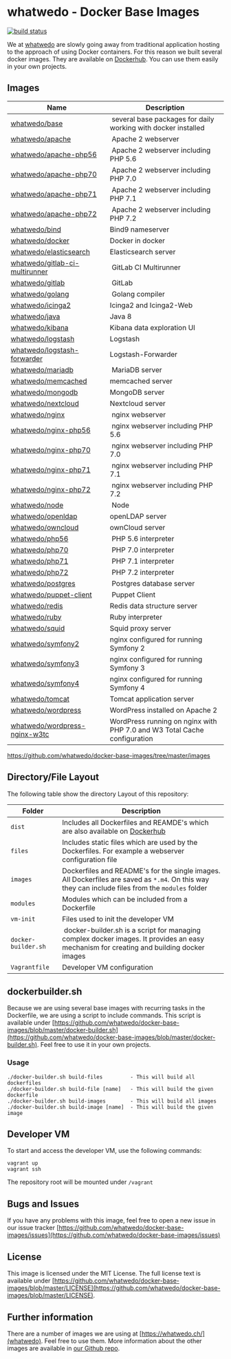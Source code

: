 # whatwedo - Docker Base Images

[![build status](https://dev.whatwedo.ch/whatwedo/docker-base-images/badges/master/build.svg)](https://dev.whatwedo.ch/whatwedo/docker-base-images/commits/master)

We at [whatwedo](https://whatwedo.ch/) are slowly going away from traditional application hosting to the approach of using Docker containers. For this reason we built several docker images. They are available on [Dockerhub](https://registry.hub.docker.com/repos/whatwedo/). You can use them easily in your own projects.

## Images
| Name | Description |
|---|---|
| [whatwedo/base](https://github.com/whatwedo/docker-base-images/tree/master/images/base.md) | several base packages for daily working with docker installed |
| [whatwedo/apache](https://github.com/whatwedo/docker-base-images/tree/master/images/apache.md) | Apache 2 webserver |
| [whatwedo/apache-php56](https://github.com/whatwedo/docker-base-images/tree/master/images/apache-php56.md) | Apache 2 webserver including PHP 5.6 |
| [whatwedo/apache-php70](https://github.com/whatwedo/docker-base-images/tree/master/images/apache-php70.md) | Apache 2 webserver including PHP 7.0 |
| [whatwedo/apache-php71](https://github.com/whatwedo/docker-base-images/tree/master/images/apache-php71.md) | Apache 2 webserver including PHP 7.1 |
| [whatwedo/apache-php72](https://github.com/whatwedo/docker-base-images/tree/master/images/apache-php72.md) | Apache 2 webserver including PHP 7.2 |
| [whatwedo/bind](https://github.com/whatwedo/docker-base-images/tree/master/images/bind.md) | Bind9 nameserver |
| [whatwedo/docker](https://github.com/whatwedo/docker-base-images/tree/master/images/docker.md) | Docker in docker |
| [whatwedo/elasticsearch](https://github.com/whatwedo/docker-base-images/tree/master/images/elasticsearch.md) | Elasticsearch server |
| [whatwedo/gitlab-ci-multirunner](https://github.com/whatwedo/docker-base-images/tree/master/images/gitlab-ci-multi-runner.md) | GitLab CI Multirunner |
| [whatwedo/gitlab](https://github.com/whatwedo/docker-base-images/tree/master/images/gitlab.md) | GitLab |
| [whatwedo/golang](https://github.com/whatwedo/docker-base-images/tree/master/images/golang.md) | Golang compiler |
| [whatwedo/icinga2](https://github.com/whatwedo/docker-base-images/tree/master/images/icinga2.md) | Icinga2 and Icinga2-Web |
| [whatwedo/java](https://github.com/whatwedo/docker-base-images/tree/master/images/java.md) | Java 8 |
| [whatwedo/kibana](https://github.com/whatwedo/docker-base-images/tree/master/images/kibana.md) | Kibana data exploration UI |
| [whatwedo/logstash](https://github.com/whatwedo/docker-base-images/tree/master/images/logstash.md) | Logstash |
| [whatwedo/logstash-forwarder](https://github.com/whatwedo/docker-base-images/tree/master/images/logstash-forwarder.md) | Logstash-Forwarder |
| [whatwedo/mariadb](https://github.com/whatwedo/docker-base-images/tree/master/images/mariadb.md) | MariaDB server |
| [whatwedo/memcached](https://github.com/whatwedo/docker-base-images/tree/master/images/memcached.md) | memcached server |
| [whatwedo/mongodb](https://github.com/whatwedo/docker-base-images/tree/master/images/mongodb.md) | MongoDB server |
| [whatwedo/nextcloud](https://github.com/whatwedo/docker-base-images/tree/master/images/nextcloud.md) | Nextcloud server |
| [whatwedo/nginx](https://github.com/whatwedo/docker-base-images/tree/master/images/nginx.md) | nginx webserver |
| [whatwedo/nginx-php56](https://github.com/whatwedo/docker-base-images/tree/master/images/nginx-php56.md) | nginx webserver including PHP 5.6 |
| [whatwedo/nginx-php70](https://github.com/whatwedo/docker-base-images/tree/master/images/nginx-php70.md) | nginx webserver including PHP 7.0 |
| [whatwedo/nginx-php71](https://github.com/whatwedo/docker-base-images/tree/master/images/nginx-php72.md) | nginx webserver including PHP 7.1 |
| [whatwedo/nginx-php72](https://github.com/whatwedo/docker-base-images/tree/master/images/nginx-php72.md) | nginx webserver including PHP 7.2 |
| [whatwedo/node](https://github.com/whatwedo/docker-base-images/tree/master/images/node.md) | Node |
| [whatwedo/openldap](https://github.com/whatwedo/docker-base-images/tree/master/images/openldap.md) | openLDAP server |
| [whatwedo/owncloud](https://github.com/whatwedo/docker-base-images/tree/master/images/owncloud.md) | ownCloud server |
| [whatwedo/php56](https://github.com/whatwedo/docker-base-images/tree/master/images/php56.md) | PHP 5.6 interpreter |
| [whatwedo/php70](https://github.com/whatwedo/docker-base-images/tree/master/images/php70.md) | PHP 7.0 interpreter |
| [whatwedo/php71](https://github.com/whatwedo/docker-base-images/tree/master/images/php71.md) | PHP 7.1 interpreter |
| [whatwedo/php72](https://github.com/whatwedo/docker-base-images/tree/master/images/php72.md) | PHP 7.2 interpreter |
| [whatwedo/postgres](https://github.com/whatwedo/docker-base-images/tree/master/images/postgres.md) | Postgres database server |
| [whatwedo/puppet-client](https://github.com/whatwedo/docker-base-images/tree/master/images/puppet-client.md) | Puppet Client |
| [whatwedo/redis](https://github.com/whatwedo/docker-base-images/tree/master/images/redis.md) | Redis data structure server |
| [whatwedo/ruby](https://github.com/whatwedo/docker-base-images/tree/master/images/ruby.md) | Ruby interpreter |
| [whatwedo/squid](https://github.com/whatwedo/docker-base-images/tree/master/images/squid.md) | Squid proxy server |
| [whatwedo/symfony2](https://github.com/whatwedo/docker-base-images/tree/master/images/symfony2.md) | nginx configured for running Symfony 2 |
| [whatwedo/symfony3](https://github.com/whatwedo/docker-base-images/tree/master/images/symfony3.md) | nginx configured for running Symfony 3 |
| [whatwedo/symfony4](https://github.com/whatwedo/docker-base-images/tree/master/images/symfony4.md) | nginx configured for running Symfony 4 |
| [whatwedo/tomcat](https://github.com/whatwedo/docker-base-images/tree/master/images/tomcat.md) | Tomcat application server |
| [whatwedo/wordpress](https://github.com/whatwedo/docker-base-images/tree/master/images/wordpress.md) | WordPress installed on Apache 2 |
| [whatwedo/wordpress-nginx-w3tc](https://github.com/whatwedo/docker-base-images/tree/master/images/wordpress-nginx-w3tc.md) | WordPress running on nginx with PHP 7.0 and W3 Total Cache configuration |

https://github.com/whatwedo/docker-base-images/tree/master/images

## Directory/File Layout
The following table show the directory Layout of this repository:

| Folder | Description |
|---|---|
| `dist`  	| Includes all Dockerfiles and REAMDE's which are also available on [Dockerhub](https://registry.hub.docker.com/repos/whatwedo/)|
| `files` | Includes static files which are used by the Dockerfiles. For example a webserver configuration file |
| `images` | Dockerfiles and README's for the single images. All Dockerfiles are saved as `*.m4`. On this way they can include files from the `modules` folder |
| `modules`| Modules which can be included from a Dockerfile |
| `vm-init`| Files used to init the developer VM |
| `docker-builder.sh`| docker-builder.sh is a script for managing complex docker images. It provides an easy mechanism for creating and building docker images |
| `Vagrantfile`| Developer VM configuration |  

## dockerbuilder.sh
Because we are using several base images with recurring tasks in the Dockerfile, we are using a script to include commands. This script is available under [https://github.com/whatwedo/docker-base-images/blob/master/docker-builder.sh](https://github.com/whatwedo/docker-base-images/blob/master/docker-builder.sh). Feel free to use it in your own projects.

### Usage

```
./docker-builder.sh build-files         - This will build all dockerfiles
./docker-builder.sh build-file [name]   - This will build the given dockerfile
./docker-builder.sh build-images        - This will build all images
./docker-builder.sh build-image [name]  - This will build the given image
```

## Developer VM
To start and access the developer VM, use the following commands:

```
vagrant up
vagrant ssh
```

The repository root will be mounted under `/vagrant`

## Bugs and Issues
If you have any problems with this image, feel free to open a new issue in our issue tracker [https://github.com/whatwedo/docker-base-images/issues](https://github.com/whatwedo/docker-base-images/issues)

## License
This image is licensed under the MIT License. The full license text is available under [https://github.com/whatwedo/docker-base-images/blob/master/LICENSE](https://github.com/whatwedo/docker-base-images/blob/master/LICENSE).

## Further information
There are a number of images we are using at [https://whatwedo.ch/](whatwedo). Feel free to use them. More information about the other images are available in [our Github repo](https://github.com/whatwedo/docker-base-images).
